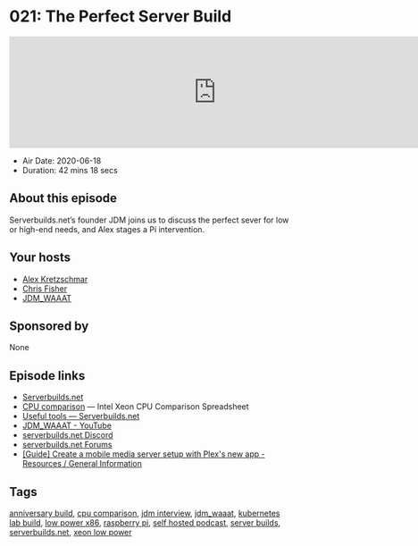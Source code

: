 # 021: The Perfect Server Build

<iframe src="https://player.fireside.fm/v2/dUlrHQih+7kDAKdJs?theme=dark" width="740" height="200" frameborder="0" scrolling="no"></iframe>

* Air Date: 2020-06-18
* Duration: 42 mins 18 secs

## About this episode

Serverbuilds.net’s founder JDM joins us to discuss the perfect sever for low or high-end needs, and Alex stages a Pi intervention.

## Your hosts
* [Alex Kretzschmar](https://selfhosted.show/hosts/alexktz)
* [Chris Fisher](https://selfhosted.show/hosts/chrislas)
* [JDM_WAAAT](https://selfhosted.show/guests/jdm)

## Sponsored by

None



## Episode links

  * [Serverbuilds.net](https://www.serverbuilds.net/ "Serverbuilds.net")
  * [CPU comparison](https://www.serverbuilds.net/cpu-comparison "CPU comparison") — Intel Xeon CPU Comparison Spreadsheet
  * [Useful tools — Serverbuilds.net](https://www.serverbuilds.net/tools "Useful tools — Serverbuilds.net")
  * [JDM_WAAAT - YouTube](https://www.youtube.com/channel/UCsH-d9TwPLBQjktP-0WV0Ag "JDM_WAAAT - YouTube")
  * [serverbuilds.net Discord](https://discord.com/invite/UB24XuY "serverbuilds.net Discord")
  * [serverbuilds.net Forums](https://forums.serverbuilds.net/ "serverbuilds.net Forums")
  * [[Guide] Create a mobile media server setup with Plex's new app - Resources / General Information](https://forums.serverbuilds.net/t/guide-create-a-mobile-media-server-setup-with-plexs-new-app/1571 "\[Guide\] Create a mobile media server setup with Plex's new app - Resources / General Information")



## Tags

[anniversary build](https://selfhosted.show/tags/anniversary%20build), [cpu comparison](https://selfhosted.show/tags/cpu%20comparison), [jdm interview](https://selfhosted.show/tags/jdm%20interview), [jdm_waaat](https://selfhosted.show/tags/jdm_waaat), [kubernetes lab build](https://selfhosted.show/tags/kubernetes%20lab%20build), [low power x86](https://selfhosted.show/tags/low%20power%20x86), [raspberry pi](https://selfhosted.show/tags/raspberry%20pi), [self hosted podcast](https://selfhosted.show/tags/self%20hosted%20podcast), [server builds](https://selfhosted.show/tags/server%20builds), [serverbuilds.net](https://selfhosted.show/tags/serverbuilds.net), [xeon low power](https://selfhosted.show/tags/xeon%20low%20power)